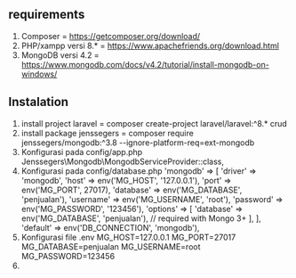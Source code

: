 ## requirements

1. Composer = https://getcomposer.org/download/
2. PHP/xampp versi 8.* = https://www.apachefriends.org/download.html
3. MongoDB versi 4.2 = https://www.mongodb.com/docs/v4.2/tutorial/install-mongodb-on-windows/

## Instalation
1. install project laravel = composer create-project laravel/laravel:^8.* crud
2. install package jenssegers = composer require jenssegers/mongodb:^3.8 --ignore-platform-req=ext-mongodb
3. Konfigurasi pada config/app.php 
   Jenssegers\Mongodb\MongodbServiceProvider::class,
4. Konfigurasi pada config/database.php
   'mongodb' => [
      'driver' => 'mongodb',
      'host' => env('MG_HOST', '127.0.0.1'),
      'port' => env('MG_PORT', 27017),
      'database' => env('MG_DATABASE', 'penjualan'),
      'username' => env('MG_USERNAME', 'root'),
      'password' => env('MG_PASSWORD', '123456'),
      'options' => [
        'database' => env('MG_DATABASE', 'penjualan'), // required with Mongo 3+
      ],
    ],
    'default' => env('DB_CONNECTION', 'mongodb'),
5. Konfigurasi file .env
    MG_HOST=127.0.0.1
    MG_PORT=27017
    MG_DATABASE=penjualan
    MG_USERNAME=root
    MG_PASSWORD=123456
6. 


